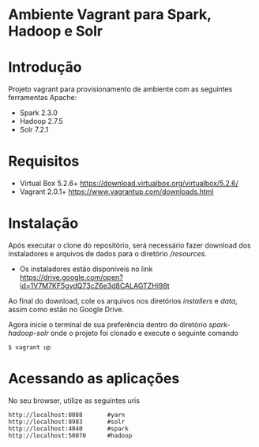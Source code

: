 # Ambiente Vagrant para Spark, Hadoop e Solr

# Introdução 
Projeto vagrant para provisionamento de ambiente com as seguintes ferramentas Apache:

* Spark 2.3.0 
* Hadoop 2.7.5
* Solr 7.2.1

# Requisitos
* Virtual Box 5.2.6+   https://download.virtualbox.org/virtualbox/5.2.6/
* Vagrant 2.0.1+       https://www.vagrantup.com/downloads.html

# Instalação 
Após executar o clone do repositório, será necessário fazer download dos instaladores e arquivos de dados para o diretório */resources*.  

* Os instaladores estão disponíveis no link https://drive.google.com/open?id=1V7M7KF5gydQ73cZ6e3d8CALAGTZHi98t 

Ao final do download, cole os arquivos nos diretórios *installers* e *data*, assim como estão no Google Drive.

Agora inicie o terminal de sua preferência dentro do diretório *spark-hadoop-solr* onde o projeto foi clonado e execute o seguinte comando 

``` 
$ vagrant up
```
# Acessando as aplicações

No seu browser, utilize as seguintes uris

```
http://localhost:8088       #yarn
http://localhost:8983       #solr
http://localhost:4040       #spark
http://localhost:50070      #hadoop
```
